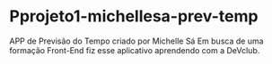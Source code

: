 # Pprojeto1-michellesa-prev-temp
APP de Previsão do Tempo criado por Michelle Sá
Em busca de uma formação Front-End fiz esse aplicativo aprendendo com a DeVclub.
